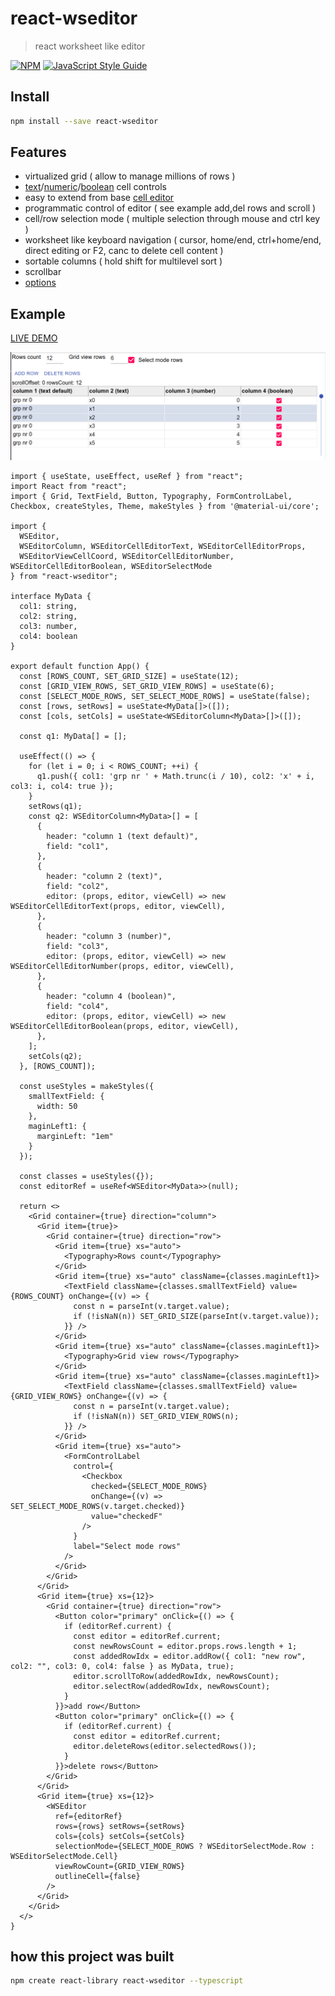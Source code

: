 # react-wseditor

> react worksheet like editor

[![NPM](https://img.shields.io/npm/v/react-wseditor.svg)](https://www.npmjs.com/package/react-wseditor) [![JavaScript Style Guide](https://img.shields.io/badge/code_style-standard-brightgreen.svg)](https://standardjs.com)

## Install

```bash
npm install --save react-wseditor
```

## Features

- virtualized grid ( allow to manage millions of rows )
- [text](https://github.com/devel0/react-wseditor/blob/master/src/WSEditorCellEditorText.tsx)/[numeric](https://github.com/devel0/react-wseditor/blob/master/src/WSEditorCellEditorNumber.tsx)/[boolean](https://github.com/devel0/react-wseditor/blob/master/src/WSEditorCellEditorBoolean.tsx) cell controls
- easy to extend from base [cell editor](https://github.com/devel0/react-wseditor/blob/master/src/WSEditorCellEditor.tsx)
- programmatic control of editor ( see example add,del rows and scroll )
- cell/row selection mode ( multiple selection through mouse and ctrl key )
- worksheet like keyboard navigation ( cursor, home/end, ctrl+home/end, direct editing or F2, canc to delete cell content )
- sortable columns ( hold shift for multilevel sort )
- scrollbar
- [options](https://github.com/devel0/react-wseditor/blob/master/src/WSEditorDefaultProps.tsx)

## Example

[LIVE DEMO](https://codesandbox.io/s/github/devel0/react-wseditor-demo/tree/fa111379a61eaccc38a133ca00a245673a302d23/test01)

![](doc/react-wseditor-example.png)

```tsx
import { useState, useEffect, useRef } from "react";
import React from "react";
import { Grid, TextField, Button, Typography, FormControlLabel, Checkbox, createStyles, Theme, makeStyles } from '@material-ui/core';

import {
  WSEditor,
  WSEditorColumn, WSEditorCellEditorText, WSEditorCellEditorProps,
  WSEditorViewCellCoord, WSEditorCellEditorNumber, WSEditorCellEditorBoolean, WSEditorSelectMode
} from "react-wseditor";

interface MyData {
  col1: string,
  col2: string,
  col3: number,
  col4: boolean
}

export default function App() {
  const [ROWS_COUNT, SET_GRID_SIZE] = useState(12);
  const [GRID_VIEW_ROWS, SET_GRID_VIEW_ROWS] = useState(6);
  const [SELECT_MODE_ROWS, SET_SELECT_MODE_ROWS] = useState(false);
  const [rows, setRows] = useState<MyData[]>([]);
  const [cols, setCols] = useState<WSEditorColumn<MyData>[]>([]);

  const q1: MyData[] = [];

  useEffect(() => {
    for (let i = 0; i < ROWS_COUNT; ++i) {
      q1.push({ col1: 'grp nr ' + Math.trunc(i / 10), col2: 'x' + i, col3: i, col4: true });
    }
    setRows(q1);
    const q2: WSEditorColumn<MyData>[] = [
      {
        header: "column 1 (text default)",
        field: "col1",
      },
      {
        header: "column 2 (text)",
        field: "col2",
        editor: (props, editor, viewCell) => new WSEditorCellEditorText(props, editor, viewCell),
      },
      {
        header: "column 3 (number)",
        field: "col3",
        editor: (props, editor, viewCell) => new WSEditorCellEditorNumber(props, editor, viewCell),
      },
      {
        header: "column 4 (boolean)",
        field: "col4",
        editor: (props, editor, viewCell) => new WSEditorCellEditorBoolean(props, editor, viewCell),
      },
    ];
    setCols(q2);
  }, [ROWS_COUNT]);

  const useStyles = makeStyles({
    smallTextField: {
      width: 50
    },
    maginLeft1: {
      marginLeft: "1em"
    }
  });

  const classes = useStyles({});
  const editorRef = useRef<WSEditor<MyData>>(null);

  return <>
    <Grid container={true} direction="column">
      <Grid item={true}>
        <Grid container={true} direction="row">
          <Grid item={true} xs="auto">
            <Typography>Rows count</Typography>
          </Grid>
          <Grid item={true} xs="auto" className={classes.maginLeft1}>
            <TextField className={classes.smallTextField} value={ROWS_COUNT} onChange={(v) => {
              const n = parseInt(v.target.value);
              if (!isNaN(n)) SET_GRID_SIZE(parseInt(v.target.value));
            }} />
          </Grid>
          <Grid item={true} xs="auto" className={classes.maginLeft1}>
            <Typography>Grid view rows</Typography>
          </Grid>
          <Grid item={true} xs="auto" className={classes.maginLeft1}>
            <TextField className={classes.smallTextField} value={GRID_VIEW_ROWS} onChange={(v) => {
              const n = parseInt(v.target.value);
              if (!isNaN(n)) SET_GRID_VIEW_ROWS(n);
            }} />
          </Grid>
          <Grid item={true} xs="auto">
            <FormControlLabel
              control={
                <Checkbox
                  checked={SELECT_MODE_ROWS}
                  onChange={(v) => SET_SELECT_MODE_ROWS(v.target.checked)}
                  value="checkedF"
                />
              }
              label="Select mode rows"
            />
          </Grid>
        </Grid>
      </Grid>
      <Grid item={true} xs={12}>
        <Grid container={true} direction="row">
          <Button color="primary" onClick={() => {
            if (editorRef.current) {
              const editor = editorRef.current;
              const newRowsCount = editor.props.rows.length + 1;
              const addedRowIdx = editor.addRow({ col1: "new row", col2: "", col3: 0, col4: false } as MyData, true);
              editor.scrollToRow(addedRowIdx, newRowsCount);
              editor.selectRow(addedRowIdx, newRowsCount);
            }
          }}>add row</Button>
          <Button color="primary" onClick={() => {
            if (editorRef.current) {
              const editor = editorRef.current;
              editor.deleteRows(editor.selectedRows());
            }
          }}>delete rows</Button>
        </Grid>
      </Grid>
      <Grid item={true} xs={12}>
        <WSEditor
          ref={editorRef}
          rows={rows} setRows={setRows}
          cols={cols} setCols={setCols}
          selectionMode={SELECT_MODE_ROWS ? WSEditorSelectMode.Row : WSEditorSelectMode.Cell}
          viewRowCount={GRID_VIEW_ROWS}
          outlineCell={false}
        />
      </Grid>
    </Grid>
  </>
}
```

## how this project was built

```sh
npm create react-library react-wseditor --typescript
```
